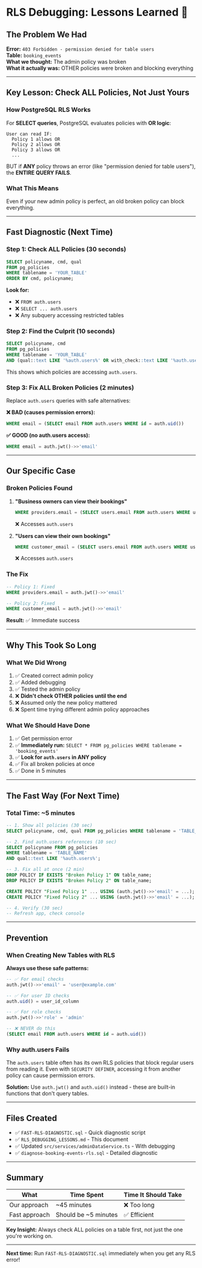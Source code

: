 # RLS Debugging: Lessons Learned 🎯

## The Problem We Had

**Error:** `403 Forbidden - permission denied for table users`  
**Table:** `booking_events`  
**What we thought:** The admin policy was broken  
**What it actually was:** OTHER policies were broken and blocking everything

---

## Key Lesson: Check ALL Policies, Not Just Yours

### How PostgreSQL RLS Works

For **SELECT queries**, PostgreSQL evaluates policies with **OR logic**:
```
User can read IF:
  Policy 1 allows OR
  Policy 2 allows OR  
  Policy 3 allows OR
  ...
```

BUT if **ANY** policy throws an error (like "permission denied for table users"), the **ENTIRE QUERY FAILS**.

### What This Means

Even if your new admin policy is perfect, an old broken policy can block everything.

---

## Fast Diagnostic (Next Time)

### Step 1: Check ALL Policies (30 seconds)

```sql
SELECT policyname, cmd, qual 
FROM pg_policies 
WHERE tablename = 'YOUR_TABLE'
ORDER BY cmd, policyname;
```

**Look for:**
- ❌ `FROM auth.users` 
- ❌ `SELECT ... auth.users`
- ❌ Any subquery accessing restricted tables

### Step 2: Find the Culprit (10 seconds)

```sql
SELECT policyname, cmd
FROM pg_policies 
WHERE tablename = 'YOUR_TABLE'
AND (qual::text LIKE '%auth.users%' OR with_check::text LIKE '%auth.users%');
```

This shows which policies are accessing `auth.users`.

### Step 3: Fix ALL Broken Policies (2 minutes)

Replace `auth.users` queries with safe alternatives:

**❌ BAD (causes permission errors):**
```sql
WHERE email = (SELECT email FROM auth.users WHERE id = auth.uid())
```

**✅ GOOD (no auth.users access):**
```sql
WHERE email = auth.jwt()->>'email'
```

---

## Our Specific Case

### Broken Policies Found

1. **"Business owners can view their bookings"**
   ```sql
   WHERE providers.email = (SELECT users.email FROM auth.users WHERE users.id = auth.uid())
   ```
   ❌ Accesses `auth.users`

2. **"Users can view their own bookings"**  
   ```sql
   WHERE customer_email = (SELECT users.email FROM auth.users WHERE users.id = auth.uid())
   ```
   ❌ Accesses `auth.users`

### The Fix

```sql
-- Policy 1: Fixed
WHERE providers.email = auth.jwt()->>'email'

-- Policy 2: Fixed  
WHERE customer_email = auth.jwt()->>'email'
```

**Result:** ✅ Immediate success

---

## Why This Took So Long

### What We Did Wrong

1. ✅ Created correct admin policy
2. ✅ Added debugging
3. ✅ Tested the admin policy
4. ❌ **Didn't check OTHER policies until the end**
5. ❌ Assumed only the new policy mattered
6. ❌ Spent time trying different admin policy approaches

### What We Should Have Done

1. ✅ Get permission error
2. ✅ **Immediately run:** `SELECT * FROM pg_policies WHERE tablename = 'booking_events'`
3. ✅ **Look for `auth.users` in ANY policy**
4. ✅ Fix all broken policies at once
5. ✅ Done in 5 minutes

---

## The Fast Way (For Next Time)

### Total Time: ~5 minutes

```sql
-- 1. Show all policies (30 sec)
SELECT policyname, cmd, qual FROM pg_policies WHERE tablename = 'TABLE_NAME';

-- 2. Find auth.users references (10 sec)
SELECT policyname FROM pg_policies 
WHERE tablename = 'TABLE_NAME' 
AND qual::text LIKE '%auth.users%';

-- 3. Fix all at once (2 min)
DROP POLICY IF EXISTS "Broken Policy 1" ON table_name;
DROP POLICY IF EXISTS "Broken Policy 2" ON table_name;

CREATE POLICY "Fixed Policy 1" ... USING (auth.jwt()->>'email' = ...);
CREATE POLICY "Fixed Policy 2" ... USING (auth.jwt()->>'email' = ...);

-- 4. Verify (30 sec)
-- Refresh app, check console
```

---

## Prevention

### When Creating New Tables with RLS

**Always use these safe patterns:**

```sql
-- ✅ For email checks
auth.jwt()->>'email' = 'user@example.com'

-- ✅ For user ID checks  
auth.uid() = user_id_column

-- ✅ For role checks
auth.jwt()->>'role' = 'admin'

-- ❌ NEVER do this
(SELECT email FROM auth.users WHERE id = auth.uid())
```

### Why auth.users Fails

The `auth.users` table often has its own RLS policies that block regular users from reading it. Even with `SECURITY DEFINER`, accessing it from another policy can cause permission errors.

**Solution:** Use `auth.jwt()` and `auth.uid()` instead - these are built-in functions that don't query tables.

---

## Files Created

- ✅ `FAST-RLS-DIAGNOSTIC.sql` - Quick diagnostic script
- ✅ `RLS_DEBUGGING_LESSONS.md` - This document
- ✅ Updated `src/services/adminDataService.ts` - With debugging
- ✅ `diagnose-booking-events-rls.sql` - Detailed diagnostic

---

## Summary

| What | Time Spent | Time It Should Take |
|------|------------|-------------------|
| Our approach | ~45 minutes | ❌ Too long |
| Fast approach | Should be ~5 minutes | ✅ Efficient |

**Key Insight:** Always check ALL policies on a table first, not just the one you're working on.

---

**Next time:** Run `FAST-RLS-DIAGNOSTIC.sql` immediately when you get any RLS error!


